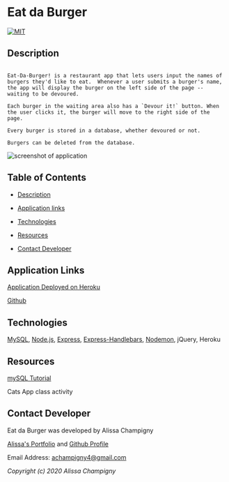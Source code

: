 # Eat da Burger

[![MIT](https://img.shields.io/badge/License-MIT-green.svg)](https://opensource.org/licenses/MIT)

## Description

```

Eat-Da-Burger! is a restaurant app that lets users input the names of burgers they'd like to eat. ​ Whenever a user submits a burger's name, the app will display the burger on the left side of the page -- waiting to be devoured.

Each burger in the waiting area also has a `Devour it!` button. When the user clicks it, the burger will move to the right side of the page.
​
Every burger is stored in a database, whether devoured or not.
​
Burgers can be deleted from the database.

```

<img src="" alt="screenshot of application"/>

## Table of Contents

* [Description](##Description)

* [Application links](##Application-links)

* [Technologies](##Technologies)

* [Resources](##Resources)

* [Contact Developer](##Contact-Developer)

## Application Links

[Application Deployed on Heroku]()

[Github]()

## Technologies

[MySQL](https://www.mysql.com/), [Node.js](https://nodejs.org/en/), [Express](https://expressjs.com/), [Express-Handlebars](https://www.npmjs.com/package/express-handlebars), [Nodemon](https://www.npmjs.com/package/nodemon), jQuery, Heroku

## Resources

[mySQL Tutorial](https://www.mysqltutorial.org/getting-started-with-mysql/connect-to-mysql-server/)

Cats App class activity

[]()

[]()

[]()

## Contact Developer

Eat da Burger was developed by Alissa Champigny

[Alissa's Portfolio](https://achampigny4.github.io/AlissaC-ResponsivePortfolio/portfolio.html) and [Github Profile](https://github.com/achampigny4)

Email Address: achampigny4@gmail.com

*Copyright (c) 2020 Alissa Champigny*